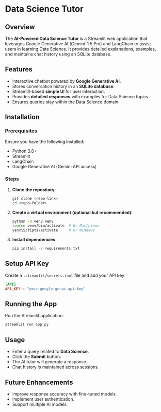 # Data Science Tutor

## Overview
The **AI-Powered Data Science Tutor** is a Streamlit web application that leverages Google Generative AI (Gemini-1.5 Pro) and LangChain to assist users in learning Data Science. It provides detailed explanations, examples, and maintains chat history using an SQLite database.

## Features
- Interactive chatbot powered by **Google Generative AI**.
- Stores conversation history in an **SQLite database**.
- Streamlit-based **simple UI** for user interaction.
- Provides **detailed responses** with examples for Data Science topics.
- Ensures queries stay within the Data Science domain.

## Installation
### Prerequisites
Ensure you have the following installed:
- Python 3.8+
- Streamlit
- LangChain
- Google Generative AI (Gemini API access)

### Steps
1. **Clone the repository**:
   ```bash
   git clone <repo-link>
   cd <repo-folder>
   ```

2. **Create a virtual environment (optional but recommended)**:
   ```bash
   python -m venv venv
   source venv/bin/activate  # On Mac/Linux
   venv\Scripts\activate     # On Windows
   ```

3. **Install dependencies**:
   ```bash
   pip install -r requirements.txt
   ```

## Setup API Key
Create a `.streamlit/secrets.toml` file and add your API key:
```toml
[API]
API_KEY = "your-google-genai-api-key"
```

## Running the App
Run the Streamlit application:
```bash
streamlit run app.py
```

## Usage
- Enter a query related to **Data Science**.
- Click the **Submit** button.
- The AI tutor will generate a response.
- Chat history is maintained across sessions.

## Future Enhancements
- Improve response accuracy with fine-tuned models.
- Implement user authentication.
- Support multiple AI models.


